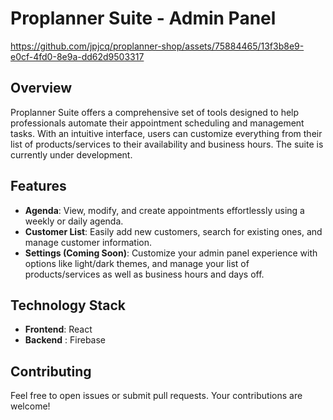 # Proplanner Suite - Admin Panel

https://github.com/jpjcq/proplanner-shop/assets/75884465/13f3b8e9-e0cf-4fd0-8e9a-dd62d9503317

## Overview

Proplanner Suite offers a comprehensive set of tools designed to help professionals automate their appointment scheduling and management tasks. With an intuitive interface, users can customize everything from their list of products/services to their availability and business hours. The suite is currently under development.

## Features

- **Agenda**: View, modify, and create appointments effortlessly using a weekly or daily agenda.
- **Customer List**: Easily add new customers, search for existing ones, and manage customer information.
- **Settings (Coming Soon)**: Customize your admin panel experience with options like light/dark themes, and manage your list of products/services as well as business hours and days off.

## Technology Stack

- **Frontend**: React
- **Backend** : Firebase

## Contributing

Feel free to open issues or submit pull requests. Your contributions are welcome!
